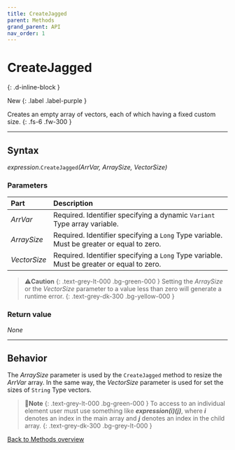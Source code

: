 ```yaml
---
title: CreateJagged
parent: Methods
grand_parent: API
nav_order: 1
---
```


# CreateJagged
{: .d-inline-block }

New
{: .label .label-purple }

Creates an empty array of vectors, each of which having a fixed custom size.
{: .fs-6 .fw-300 }

---

## Syntax

*expression*.`CreateJagged`*(ArrVar, ArraySize, VectorSize)*

### Parameters

<table>
<thead>
<tr>
<th style="text-align: left;">Part</th>
<th style="text-align: left;">Description</th>
</tr>
</thead>
<tbody>
<tr>
<td style="text-align: left;"><em>ArrVar</em></td>
<td style="text-align: left;">Required. Identifier specifying a dynamic <code>Variant</code> Type array variable.</td>
</tr>
<tr>
<td style="text-align: left;"><em>ArraySize</em></td>
<td style="text-align: left;">Required. Identifier specifying a <code>Long</code> Type variable. Must be greater or equal to zero.</td>
</tr>
<tr>
<td style="text-align: left;"><em>VectorSize</em></td>
<td style="text-align: left;">Required. Identifier specifying a <code>Long</code> Type variable. Must be greater or equal to zero.</td>
</tr>
</tbody>
</table>

>⚠️**Caution**
>{: .text-grey-lt-000 .bg-green-000 }
>Setting the *ArraySize* or the *VectorSize* parameter to a value less than zero will generate a runtime error.
{: .text-grey-dk-300 .bg-yellow-000 }

### Return value

_None_

---

## Behavior

The *ArraySize* parameter is used by the `CreateJagged` method to resize the *ArrVar* array. In the same way, the *VectorSize* parameter is used for set the sizes of `String` Type vectors.

>📝**Note**
>{: .text-grey-lt-000 .bg-green-000 }
>To access to an individual element user must use something like **_expression(i)(j)_**, where **_i_** denotes an index in the main array and **_j_** denotes an index in the child array.
{: .text-grey-dk-300 .bg-grey-lt-000 }

[Back to Methods overview](https://ws-garcia.github.io/VBA-CSV-interface/api/methods/)